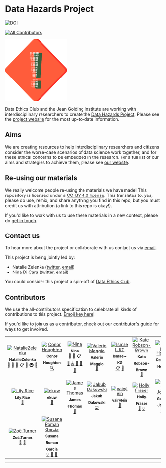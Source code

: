 # Data Hazards Project
[![DOI](https://zenodo.org/badge/346286403.svg)](https://zenodo.org/badge/latestdoi/346286403)
<!-- ALL-CONTRIBUTORS-BADGE:START - Do not remove or modify this section -->
[![All Contributors](https://img.shields.io/badge/all_contributors-16-orange.svg?style=flat-square)](#contributors-)
<!-- ALL-CONTRIBUTORS-BADGE:END -->


<img src="site/images/hazards/general-hazard.png" alt="A Data Hazard Label, similar to a COSSH hazard label, with text Data Science Hazard"  width="200" height="200"></img>

<!--
<img src="site/images/hazards/general-hazard.png"  alt="A Data Hazard Label, similar to a COSSH hazard label, with text Data Science Hazard"  width="100" height="100"\>
-->

Data Ethics Club and the Jean Golding Institute are working with interdisciplinary researchers to create the [Data Hazards Project][site-home]. 
Please see the [project website][site-home] for the most up-to-date information.

## Aims
We are creating resources to help interdisciplinary researchers and citizens consider the worse-case scenarios of data science work together, and for these ethical concerns to be embedded in the research. 
For a full list of our aims and strategies to achieve them, please see [our website][site-home].

## Re-using our materials
We really welcome people re-using the materials we have made! This repository is licensed under a [CC-BY 4.0 license](license-link). This translates to: yes, please do use, remix, and share anything you find in this repo, but you must credit us with attribution (a link to this repo is okay!).

If you'd like to work with us to use these materials in a new context, please do [get in touch][dec-email].

## Contact us
To hear more about the project or collaborate with us contact us via [email][dec-email].

This project is being jointly led by:
- Natalie Zelenka ([twitter][natalie-twitter], [email][natalie-email])
- Nina Di Cara ([twitter][nina-twitter], [email][nina-email])

You could consider this project a spin-off of [Data Ethics Club][data-ethics-club].

## Contributors
[//]: # (TODO: Add custom emoji key)
We use the all-contributors specification to celebrate all kinds of contributions to this project. 
[Emoji key here](https://allcontributors.org/docs/en/emoji-key)!

If you'd like to join us as a contributor, check out our [contributor's guide](https://github.com/very-good-science/data-hazards/blob/main/CONTRIBUTING.md) for ways to get involved.

<!-- ALL-CONTRIBUTORS-LIST:START - Do not remove or modify this section -->
<!-- prettier-ignore-start -->
<!-- markdownlint-disable -->
<table>
  <tbody>
    <tr>
      <td align="center"><a href="https://github.com/NatalieZelenka"><img src="https://avatars.githubusercontent.com/u/17617308?v=4?s=100" width="100px;" alt="NatalieZelenka"/><br /><sub><b>NatalieZelenka</b></sub></a><br /><a href="#projectManagement-NatalieZelenka" title="Project Management">📆</a> <a href="#design-NatalieZelenka" title="Design">🎨</a> <a href="#ideas-NatalieZelenka" title="Ideas, Planning, & Feedback">🤔</a> <a href="#eventOrganizing-NatalieZelenka" title="Event Organizing">📋</a> <a href="#maintenance-NatalieZelenka" title="Maintenance">🚧</a> <a href="#infra-NatalieZelenka" title="Infrastructure (Hosting, Build-Tools, etc)">🚇</a> <a href="https://github.com/very-good-science/data-hazards/commits?author=NatalieZelenka" title="Documentation">📖</a></td>
      <td align="center"><a href="https://github.com/conorhoughton"><img src="https://avatars.githubusercontent.com/u/6955092?v=4?s=100" width="100px;" alt="Conor Houghton"/><br /><sub><b>Conor Houghton</b></sub></a><br /><a href="#fundingFinding-conorhoughton" title="Funding Finding">🔍</a></td>
      <td align="center"><a href="https://github.com/ninadicara"><img src="https://avatars.githubusercontent.com/u/44364127?v=4?s=100" width="100px;" alt="Nina"/><br /><sub><b>Nina</b></sub></a><br /><a href="#projectManagement-ninadicara" title="Project Management">📆</a> <a href="#ideas-ninadicara" title="Ideas, Planning, & Feedback">🤔</a> <a href="#eventOrganizing-ninadicara" title="Event Organizing">📋</a> <a href="#maintenance-ninadicara" title="Maintenance">🚧</a> <a href="#a11y-ninadicara" title="Accessibility">️️️️♿️</a> <a href="https://github.com/very-good-science/data-hazards/commits?author=ninadicara" title="Documentation">📖</a> <a href="#design-ninadicara" title="Design">🎨</a> <a href="https://github.com/very-good-science/data-hazards/issues?q=author%3Aninadicara" title="Bug reports">🐛</a></td>
      <td align="center"><a href="http://dynamicgenetics.org"><img src="https://avatars.githubusercontent.com/u/1908453?v=4?s=100" width="100px;" alt="Valerio Maggio"/><br /><sub><b>Valerio Maggio</b></sub></a><br /><a href="https://github.com/very-good-science/data-hazards/pulls?q=is%3Apr+reviewed-by%3Aleriomaggio" title="Reviewed Pull Requests">👀</a></td>
      <td align="center"><a href="https://github.com/Ismael-KG"><img src="https://avatars.githubusercontent.com/u/64027166?v=4?s=100" width="100px;" alt="Ismael-KG"/><br /><sub><b>Ismael-KG</b></sub></a><br /><a href="#eventOrganizing-Ismael-KG" title="Event Organizing">📋</a> <a href="#ideas-Ismael-KG" title="Ideas, Planning, & Feedback">🤔</a></td>
      <td align="center"><a href="https://research-information.bris.ac.uk/en/persons/kate-robson-brown"><img src="http://www.bristol.ac.uk/media-library/sites/jean-golding-institute/images/people/kate-robson-brown-head-shot150x100.jpg?s=100" width="100px;" alt="Kate Robson-Brown"/><br /><sub><b>Kate Robson-Brown</b></sub></a><br /><a href="https://github.com/very-good-science/data-hazards/pulls?q=is%3Apr+reviewed-by%3A" title="Reviewed Pull Requests">👀</a></td>
      <td align="center"><a href="https://www.bris.ac.uk/contact/person/getDetails?personKey=9tNdYV3TvjDC0p0L3d6TSvZ4ligZa3"><img src="http://www.bristol.ac.uk/media-library/sites/jean-golding-institute/images/people/patty-head-shot150x100.jpg?s=100" width="100px;" alt="Patricia Holley"/><br /><sub><b>Patricia Holley</b></sub></a><br /><a href="https://github.com/very-good-science/data-hazards/pulls?q=is%3Apr+reviewed-by%3A" title="Reviewed Pull Requests">👀</a></td>
    </tr>
    <tr>
      <td align="center"><a href="https://www.bris.ac.uk/contact/person/getDetails?personKey=grE64xPWAmrfuY1ZszJYlss6li3H7X"><img src="http://www.bristol.ac.uk/media-library/sites/jean-golding-institute/images/people/Lily-Rice150x100.jpg?s=100" width="100px;" alt="Lily Rice"/><br /><sub><b>Lily Rice</b></sub></a><br /><a href="https://github.com/very-good-science/data-hazards/pulls?q=is%3Apr+reviewed-by%3A" title="Reviewed Pull Requests">👀</a></td>
      <td align="center"><a href="https://github.com/ekuw"><img src="https://avatars.githubusercontent.com/u/76116294?v=4?s=100" width="100px;" alt="ekuw"/><br /><sub><b>ekuw</b></sub></a><br /><a href="https://github.com/very-good-science/data-hazards/pulls?q=is%3Apr+reviewed-by%3Aekuw" title="Reviewed Pull Requests">👀</a></td>
      <td align="center"><a href="https://linkedin.com/in/jatonline"><img src="https://avatars.githubusercontent.com/u/48878399?v=4?s=100" width="100px;" alt="James Thomas"/><br /><sub><b>James Thomas</b></sub></a><br /><a href="https://github.com/very-good-science/data-hazards/pulls?q=is%3Apr+reviewed-by%3Ajatonline" title="Reviewed Pull Requests">👀</a></td>
      <td align="center"><a href="https://github.com/PogromcaPapai"><img src="https://avatars.githubusercontent.com/u/49349175?v=4?s=100" width="100px;" alt="Jakub Dakowski"/><br /><sub><b>Jakub Dakowski</b></sub></a><br /><a href="https://github.com/very-good-science/data-hazards/commits?author=PogromcaPapai" title="Code">💻</a></td>
      <td align="center"><a href="https://github.com/vairylein"><img src="https://avatars.githubusercontent.com/u/1439220?v=4?s=100" width="100px;" alt="vairylein"/><br /><sub><b>vairylein</b></sub></a><br /><a href="#design-vairylein" title="Design">🎨</a></td>
      <td align="center"><a href="https://www.bristol.ac.uk/cdt/digital-health/people/current-students/holly-fraser/"><img src="https://www.bristol.ac.uk/media-library/sites/cdt/images/Fraser.jpg?s=100" width="100px;" alt="Holly Fraser"/><br /><sub><b>Holly Fraser</b></sub></a><br /><a href="#userTesting" title="User Testing">📓</a> <a href="#example" title="Examples">💡</a></td>
      <td align="center"><a href="https://github.com/gareth-j"><img src="https://avatars.githubusercontent.com/u/8915182?v=4?s=100" width="100px;" alt="Gareth Jones"/><br /><sub><b>Gareth Jones</b></sub></a><br /><a href="https://github.com/very-good-science/data-hazards/commits?author=gareth-j" title="Code">💻</a></td>
    </tr>
    <tr>
      <td align="center"><a href="https://philosopher-analyst.netlify.app/"><img src="https://avatars.githubusercontent.com/u/39963221?v=4?s=100" width="100px;" alt="Zoë Turner"/><br /><sub><b>Zoë Turner</b></sub></a><br /><a href="#maintenance-Lextuga007" title="Maintenance">🚧</a> <a href="#ideas-Lextuga007" title="Ideas, Planning, & Feedback">🤔</a></td>
      <td align="center"><a href="https://susana465.github.io/"><img src="https://avatars.githubusercontent.com/u/73224467?v=4?s=100" width="100px;" alt="Susana Roman Garcia"/><br /><sub><b>Susana Roman Garcia</b></sub></a><br /><a href="#example-Susana465" title="Examples">💡</a> <a href="#talk-Susana465" title="Talks">📢</a> <a href="#ideas-Susana465" title="Ideas, Planning, & Feedback">🤔</a></td>
    </tr>
  </tbody>
</table>

<!-- markdownlint-restore -->
<!-- prettier-ignore-end -->

<!-- ALL-CONTRIBUTORS-LIST:END -->
---
[site-home]: https://very-good-science.github.io/data-hazards/
[dec-email]: mailto:grp-ethicaldatascience@groups.bristol.ac.uk
[natalie-email]: mailto:natalie.zelenka@bristol.ac.uk
[natalie-twitter]: https://twitter.com/NatZelenka
[nina-twitter]: https://twitter.com/ninadicara
[nina-email]: mailto:nina.dicara@bristol.ac.uk
[data-ethics-club]: https://github.com/very-good-science/data-ethics-club/
[license-link]: https://creativecommons.org/licenses/by/4.0/
